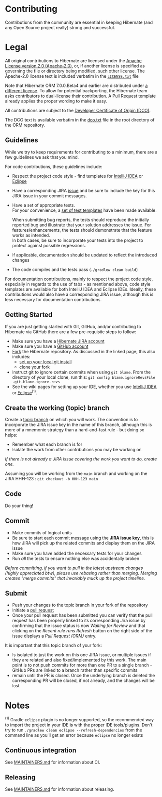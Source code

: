 # Contributing

Contributions from the community are essential in keeping Hibernate (and any Open Source
project really) strong and successful.  

# Legal

All original contributions to Hibernate are licensed under the
[Apache License version 2.0 (Apache-2.0)](https://www.apache.org/licenses/LICENSE-2.0.txt),
or, if another license is specified as governing the file or directory being modified, such other license.
The Apache-2.0 license text is included verbatim in the [`LICENSE.txt`](LICENSE.txt) file

Note that Hibernate ORM 7.0.0.Beta4 and earlier are distributed under 
[a different license](https://github.com/hibernate/hibernate-orm/blob/6.6/CONTRIBUTING.md#legal). 
To allow for potential backporting, the Hibernate team asks contributors to dual-license their contribution.
A Pull Request template already applies the proper wording to make it easy.

All contributions are subject to the [Developer Certificate of Origin (DCO)](https://developercertificate.org/).  

The DCO text is available verbatim in the [dco.txt](dco.txt) file in the root directory of the ORM repository.


## Guidelines

While we try to keep requirements for contributing to a minimum, there are a few guidelines 
we ask that you mind.

For code contributions, these guidelines include:
* Respect the project code style - find templates for [IntelliJ IDEA](https://hibernate.org/community/contribute/intellij-idea/) or [Eclipse](https://hibernate.org/community/contribute/eclipse-ide/)
* Have a corresponding JIRA [issue](https://hibernate.atlassian.net/browse/HHH) and be sure to include the key for this JIRA issue in your commit messages.
* Have a set of appropriate tests.  
  	For your convenience, a [set of test templates](https://github.com/hibernate/hibernate-test-case-templates/tree/main/orm) have been made available.
  	
	When submitting bug reports, the tests should reproduce the initially reported bug and illustrate that your solution addresses the issue.
	For features/enhancements, the tests should demonstrate that the feature works as intended.  
    	In both cases, be sure to incorporate your tests into the project to protect against possible regressions.
* If applicable, documentation should be updated to reflect the introduced changes
* The code compiles and the tests pass (`./gradlew clean build`)

For documentation contributions, mainly to respect the project code style, especially in regards 
to the use of tabs - as mentioned above, code style templates are available for both IntelliJ IDEA and Eclipse
IDEs.  Ideally, these contributions would also have a corresponding JIRA issue, although this 
is less necessary for documentation contributions.


## Getting Started

If you are just getting started with Git, GitHub, and/or contributing to Hibernate via
GitHub there are a few pre-requisite steps to follow:

* Make sure you have a [Hibernate JIRA account](https://hibernate.atlassian.net)
* Make sure you have a [GitHub account](https://github.com/signup/free)
* [Fork](https://help.github.com/articles/fork-a-repo) the Hibernate repository.  As discussed in
the linked page, this also includes:
    * [set up your local git install](https://help.github.com/articles/set-up-git) 
    * clone your fork
* Instruct git to ignore certain commits when using `git blame`. From the directory of your local clone, run this: `git config blame.ignoreRevsFile .git-blame-ignore-revs`
* See the wiki pages for setting up your IDE, whether you use 
[IntelliJ IDEA](https://hibernate.org/community/contribute/intellij-idea/)
or [Eclipse](https://hibernate.org/community/contribute/eclipse-ide/)<sup>(1)</sup>.


## Create the working (topic) branch

Create a [topic branch](https://git-scm.com/book/en/Git-Branching-Branching-Workflows#Topic-Branches) 
on which you will work.  The convention is to incorporate the JIRA issue key in the name of this branch,
although this is more of a mnemonic strategy than a hard-and-fast rule - but doing so helps:
* Remember what each branch is for 
* Isolate the work from other contributions you may be working on

_If there is not already a JIRA issue covering the work you want to do, create one._
  
Assuming you will be working from the `main` branch and working
on the JIRA HHH-123 : `git checkout -b HHH-123 main`


## Code

Do your thing!


## Commit

* Make commits of logical units
* Be sure to start each commit message using the **JIRA issue key**, this is how JIRA will pick
up the related commits and display them on the JIRA issue
* Make sure you have added the necessary tests for your changes
* Run _all_ the tests to ensure nothing else was accidentally broken

_Before committing, if you want to pull in the latest upstream changes (highly
appreciated btw), please use rebasing rather than merging.  Merging creates
"merge commits" that invariably muck up the project timeline._

## Submit

* Push your changes to the topic branch in your fork of the repository
* Initiate a [pull request](https://help.github.com/articles/creating-a-pull-request)
* Once your pull request has been submitted you can verify that the pull request has been properly linked to its corresponding Jira issue by confirming that the issue status is now _Waiting for Review_ and that clicking on the _Recent rule runs_ _Refresh_ button on the right side of the issue displays a _Pull Request (ORM)_ entry.

It is important that this topic branch of your fork:

* Is isolated to just the work on this one JIRA issue, or multiple issues if they are
	related and also fixed/implemented by this work.  The main point is to not push
	commits for more than one PR to a single branch - GitHub PRs are linked to
	a branch rather than specific commits
* remain until the PR is closed.  Once the underlying branch is deleted the corresponding
	PR will be closed, if not already, and the changes will be lost

# Notes
<sup>(1)</sup> Gradle `eclipse` plugin is no longer supported, so the recommended way to import the project in your IDE is with the proper IDE tools/plugins. Don't try to run `./gradlew clean eclipse --refresh-dependencies` from the command line as you'll get an error because `eclipse` no longer exists

## <a id="ci"></a> Continuous integration

See [MAINTAINERS.md](MAINTAINERS.md#ci) for information about CI.

## <a id="releasing"></a> Releasing

See [MAINTAINERS.md](MAINTAINERS.md#ci) for information about releasing.
